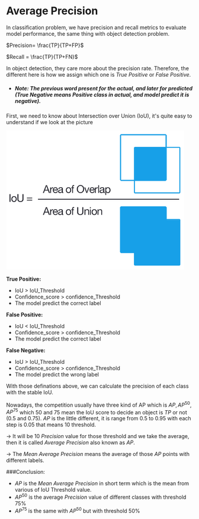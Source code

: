 # Average Precision

In classification problem, we have precision and recall metrics to evaluate model performance, the same thing with object detection problem.

$Precision= \frac{TP}{TP+FP}$

$Recall = \frac{TP}{TP+FN}$

In object detection, they care more about the precision rate. Therefore, the different here is how we assign which one is $True$ $Positive$ or $False$ $Positive$.

* ##### Note: The previous word present for the actual, and later for predicted (True Negative means Positive class in actual, and model predict it is negative).

First, we need to know about Intersection over Union (IoU), it's quite easy to understand if we look at the picture

![image](.\\..\\image\\ObjectDetectionEvaluate1.png)

**True Positive:** 
* IoU > IoU_Threshold
* Confidence_score > confidence_Threshold 
* The model predict the correct label

**False Positive:**
* IoU < IoU_Threshold
* Confidence_score > confidence_Threshold 
* The model predict the correct label

**False Negative:**
* IoU > IoU_Threshold
* Confidence_score > confidence_Threshold
* The model predict the wrong label 

With those definations above, we can calculate the precision of each class with the stable IoU.

Nowadays, the competition usually have three kind of AP which is $AP, AP^{50}, AP^{75}$ which $50$ and $75$ mean the IoU score to decide an object is $TP$ or not ($0.5$ and $0.75$). $AP$ is the little different, it is range from $0.5$ to $0.95$ with each step is $0.05$ that means $10$ threshold.

$\rightarrow$ It will be $10$ $Precision$ value for those threshold and we take the average, then it is called $Average$ $Precision$ also known as $AP$.

$\rightarrow$ The $Mean$ $Average$ $Precision$ means the average of those $AP$ points with different labels.

###Conclusion:

* $AP$ is the $Mean$ $Average$ $Precision$ in short term which is the mean from various of IoU Threshold value.
* $AP^{50}$ is the average $Precision$ value of different classes with threshold $75\%$
* $AP^{75}$ is the same with $AP^{50}$ but with threshold $50\%$ 
 
